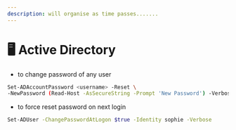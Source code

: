 ```yaml
---
description: will organise as time passes.......
---
```


# 🖥️ Active Directory

* to change password of any user

```bash
Set-ADAccountPassword <username> -Reset \
-NewPassword (Read-Host -AsSecureString -Prompt 'New Password') -Verbose
```

* to force reset password on next login

```bash
Set-ADUser -ChangePasswordAtLogon $true -Identity sophie -Verbose
```

